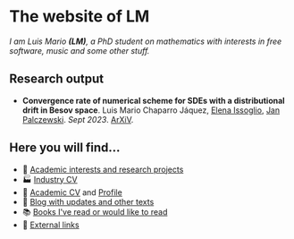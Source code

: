 # The website of LM

*I am Luis Mario **(LM)**, a PhD student on mathematics with interests in free software, music and some other stuff.*

## Research output

- **Convergence rate of numerical scheme for SDEs with a distributional drift in Besov space**.
Luis Mario Chaparro Jáquez, [Elena Issoglio](https://sites.google.com/view/elenaissoglio), [Jan Palczewski](https://www1.maths.leeds.ac.uk/~jp/).
*Sept 2023*. [ArXiV](https://arxiv.org/abs/2309.11396).

## Here you will find...

<!--- 📅 [Calendar for Leeds Stats & Probability PGR Seminar](/stats-seminar)-->
- 🧮 [Academic interests and research projects](/academic)
- 🏭 [Industry CV](/cv_pro)
- 🌅 [Academic CV](/cv_ac) and [Profile](/academic)
- 📔 [Blog with updates and other texts](/posts/)
- 📚️ [Books I've read or would like to read](/books/)
- 🔗 [External links](/external)
